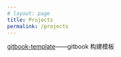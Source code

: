 ```yaml
---
# layout: page
title: Projects
permalink: /projects
---
```


[gitbook-template](https://github.com/Jayee-Jiayi-Fu/gitbook-template)——gitbook 构建模板
